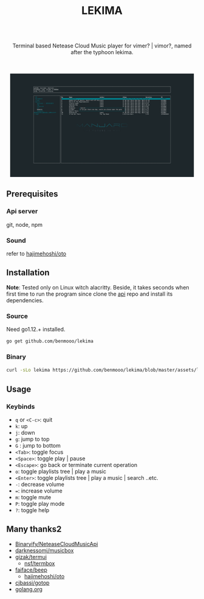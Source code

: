 <div align="center">

<center><h1>LEKIMA</h1></center>
<br><br>

Terminal based Netease Cloud Music player for vimer? | vimor?, named after the typhoon lekima.

<br><br>
<img src="./assets/screenshot.png" width="96%" />

</div>

## Prerequisites

### Api server

git, node, npm

### Sound
refer to [hajimehoshi/oto](https://github.com/hajimehoshi/oto)


## Installation

**Note**: Tested only on Linux witch alacritty. Beside, it takes seconds when first time to run the program since clone the [api](https://github.com/Binaryify/NeteaseCloudMusicApi) repo and install its dependencies.

### Source

Need go1.12.+ installed.
```bash
go get github.com/benmooo/lekima
```

### Binary
```bash
curl -sLo lekima https://github.com/benmooo/lekima/blob/master/assets/lekima?raw=true
```


## Usage

### Keybinds

  - `q` or `<C-c>`: quit
  - `k`: up
  - `j`: down
  - `g`: jump to top
  - `G` : jump to bottom
  - `<Tab>`: toggle focus 
  - `<Space>`: toggle play | pause
  - `<Escape>`: go back or terminate current operation
  - `o`: toggle playlists tree | play a music
  - `<Enter>`: toggle playlists tree | play a music | search ..etc.
  - `-`: decrease volume
  - `=`: increase volume
  - `m`: toggle mute
  - `P`: toggle play mode
  - `?`: toggle help

## Many thanks2

- [Binaryify/NeteaseCloudMusicApi](https://github.com/Binaryify/NeteaseCloudMusicApi)
- [darknessomi/musicbox](https://github.com/darknessomi/musicbox)
- [gizak/termui](https://github.com/gizak/termui)
  - [nsf/termbox](https://github.com/nsf/termbox-go)
- [faiface/beep](https://github.com/faiface/beep)
  - [hajimehoshi/oto](https://github.com/hajimehoshi/oto)
- [cjbassi/gotop](https://github.com/cjbassi/gotop)
- [golang.org](https://golang.org)

